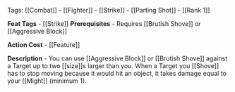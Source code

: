 Tags: [[Combat]] - [[Fighter]] - [[Strike]] - [[Parting Shot]] - [[Rank 1]]

**Feat Tags** - [[Strike]]
**Prerequisites** - Requires [[Brutish Shove]] or [[Aggressive Block]]

**Action Cost** - [[Feature]] 

**Description** - You can use [[Aggressive Block]] or [[Brutish Shove]] against a Target up to two [[size]]s larger than you. When a Target you [[Shove]]  has to stop moving because it would hit an object, it takes damage equal to your [[Might]] (minimum 1).